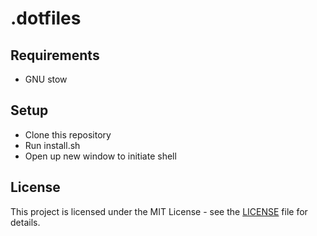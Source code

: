 # .dotfiles

## Requirements

- GNU stow

## Setup

- Clone this repository
- Run install.sh
- Open up new window to initiate shell

## License

This project is licensed under the MIT License - see the [LICENSE](https://github.com/xoxys/.dotfiles/blob/main/LICENSE) file for details.
